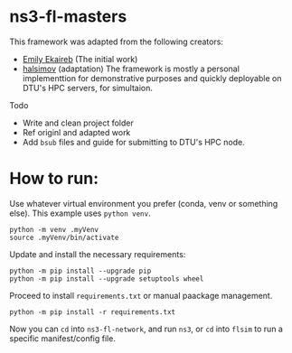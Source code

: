 # ns3-fl-masters

This framework was adapted from the following creators:
- [Emily Ekaireb](https://github.com/eekaireb/ns3-fl) (The initial work)
- [halsimov](https://github.com/halsimov/ns-fl) (adaptation)
The framework is mostly a personal implementtion for demonstrative purposes and quickly deployable on DTU's HPC servers, for simultaion.

Todo
- Write and clean project folder
- Ref originl and adapted work
- Add `bsub` files and guide for submitting to DTU's HPC node.


# How to run:
Use whatever virtual environment you prefer (conda, venv or something else). This example uses `python venv`.
```
python -m venv .myVenv
source .myVenv/bin/activate
```

Update and install the necessary requirements:
```
python -m pip install --upgrade pip
python -m pip install --upgrade setuptools wheel
```

Proceed to install `requirements.txt` or manual paackage management.
```
python -m pip install -r requirements.txt
```

Now you can `cd` into `ns3-fl-network`, and run `ns3`, or `cd` into `flsim` to run a specific manifest/config file.
